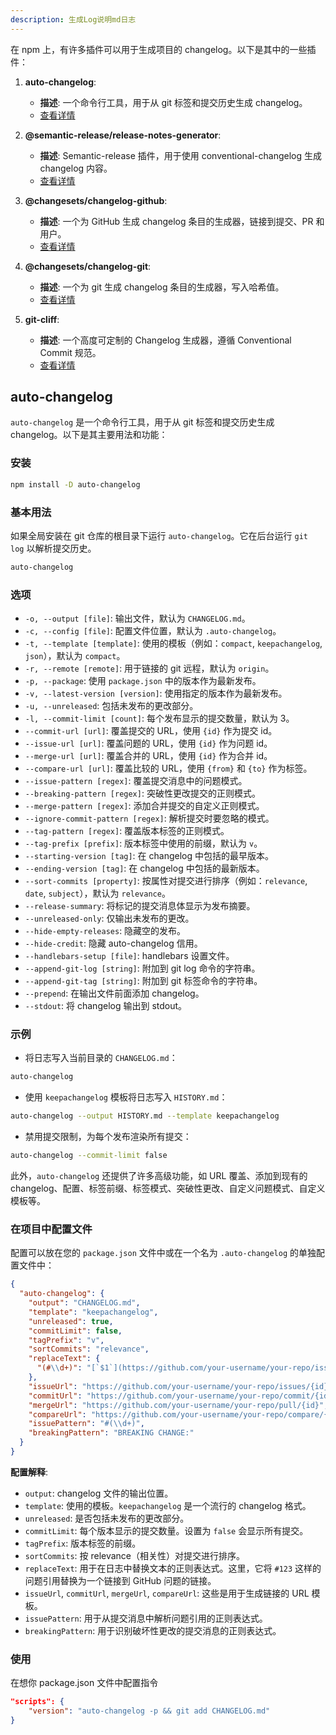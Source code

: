 ```yaml
---
description: 生成Log说明md日志
---
```


在 npm 上，有许多插件可以用于生成项目的 changelog。以下是其中的一些插件：


1. **auto-changelog**:
   - **描述**: 一个命令行工具，用于从 git 标签和提交历史生成 changelog。
   - [查看详情](https://www.npmjs.com/package/auto-changelog)

2. **@semantic-release/release-notes-generator**:
   - **描述**: Semantic-release 插件，用于使用 conventional-changelog 生成 changelog 内容。
   - [查看详情](https://www.npmjs.com/package/@semantic-release/release-notes-generator)

3. **@changesets/changelog-github**:
   - **描述**: 一个为 GitHub 生成 changelog 条目的生成器，链接到提交、PR 和用户。
   - [查看详情](https://www.npmjs.com/package/@changesets/changelog-github)

4. **@changesets/changelog-git**:
   - **描述**: 一个为 git 生成 changelog 条目的生成器，写入哈希值。
   - [查看详情](https://www.npmjs.com/package/@changesets/changelog-git)

5. **git-cliff**:
   - **描述**: 一个高度可定制的 Changelog 生成器，遵循 Conventional Commit 规范。
   - [查看详情](https://www.npmjs.com/package/git-cliff)



## auto-changelog

`auto-changelog` 是一个命令行工具，用于从 git 标签和提交历史生成 changelog。以下是其主要用法和功能：

### 安装
```bash
npm install -D auto-changelog
```

### 基本用法
如果全局安装在 git 仓库的根目录下运行 `auto-changelog`。它在后台运行 `git log` 以解析提交历史。

```bash
auto-changelog
```

### 选项
- `-o, --output [file]`: 输出文件，默认为 `CHANGELOG.md`。
- `-c, --config [file]`: 配置文件位置，默认为 `.auto-changelog`。
- `-t, --template [template]`: 使用的模板（例如：`compact`, `keepachangelog`, `json`），默认为 `compact`。
- `-r, --remote [remote]`: 用于链接的 git 远程，默认为 `origin`。
- `-p, --package`: 使用 `package.json` 中的版本作为最新发布。
- `-v, --latest-version [version]`: 使用指定的版本作为最新发布。
- `-u, --unreleased`: 包括未发布的更改部分。
- `-l, --commit-limit [count]`: 每个发布显示的提交数量，默认为 3。
- `--commit-url [url]`: 覆盖提交的 URL，使用 `{id}` 作为提交 id。
- `--issue-url [url]`: 覆盖问题的 URL，使用 `{id}` 作为问题 id。
- `--merge-url [url]`: 覆盖合并的 URL，使用 `{id}` 作为合并 id。
- `--compare-url [url]`: 覆盖比较的 URL，使用 `{from}` 和 `{to}` 作为标签。
- `--issue-pattern [regex]`: 覆盖提交消息中的问题模式。
- `--breaking-pattern [regex]`: 突破性更改提交的正则模式。
- `--merge-pattern [regex]`: 添加合并提交的自定义正则模式。
- `--ignore-commit-pattern [regex]`: 解析提交时要忽略的模式。
- `--tag-pattern [regex]`: 覆盖版本标签的正则模式。
- `--tag-prefix [prefix]`: 版本标签中使用的前缀，默认为 `v`。
- `--starting-version [tag]`: 在 changelog 中包括的最早版本。
- `--ending-version [tag]`: 在 changelog 中包括的最新版本。
- `--sort-commits [property]`: 按属性对提交进行排序（例如：`relevance`, `date`, `subject`），默认为 `relevance`。
- `--release-summary`: 将标记的提交消息体显示为发布摘要。
- `--unreleased-only`: 仅输出未发布的更改。
- `--hide-empty-releases`: 隐藏空的发布。
- `--hide-credit`: 隐藏 auto-changelog 信用。
- `--handlebars-setup [file]`: handlebars 设置文件。
- `--append-git-log [string]`: 附加到 git log 命令的字符串。
- `--append-git-tag [string]`: 附加到 git 标签命令的字符串。
- `--prepend`: 在输出文件前面添加 changelog。
- `--stdout`: 将 changelog 输出到 stdout。

### 示例
- 将日志写入当前目录的 `CHANGELOG.md`：
```bash
auto-changelog
```
- 使用 `keepachangelog` 模板将日志写入 `HISTORY.md`：
```bash
auto-changelog --output HISTORY.md --template keepachangelog
```
- 禁用提交限制，为每个发布渲染所有提交：
```bash
auto-changelog --commit-limit false
```

此外，`auto-changelog` 还提供了许多高级功能，如 URL 覆盖、添加到现有的 changelog、配置、标签前缀、标签模式、突破性更改、自定义问题模式、自定义模板等。

### 在项目中配置文件
配置可以放在您的 `package.json` 文件中或在一个名为 `.auto-changelog` 的单独配置文件中：

```json
{
  "auto-changelog": {
    "output": "CHANGELOG.md",
    "template": "keepachangelog",
    "unreleased": true,
    "commitLimit": false,
    "tagPrefix": "v",
    "sortCommits": "relevance",
    "replaceText": {
      "(#\\d+)": "[`$1`](https://github.com/your-username/your-repo/issues/$1)"
    },
    "issueUrl": "https://github.com/your-username/your-repo/issues/{id}",
    "commitUrl": "https://github.com/your-username/your-repo/commit/{id}",
    "mergeUrl": "https://github.com/your-username/your-repo/pull/{id}",
    "compareUrl": "https://github.com/your-username/your-repo/compare/{from}...{to}",
    "issuePattern": "#(\\d+)",
    "breakingPattern": "BREAKING CHANGE:"
  }
}
```

**配置解释**:

- `output`: changelog 文件的输出位置。
- `template`: 使用的模板。`keepachangelog` 是一个流行的 changelog 格式。
- `unreleased`: 是否包括未发布的更改部分。
- `commitLimit`: 每个版本显示的提交数量。设置为 `false` 会显示所有提交。
- `tagPrefix`: 版本标签的前缀。
- `sortCommits`: 按 relevance（相关性）对提交进行排序。
- `replaceText`: 用于在日志中替换文本的正则表达式。这里，它将 `#123` 这样的问题引用替换为一个链接到 GitHub 问题的链接。
- `issueUrl`, `commitUrl`, `mergeUrl`, `compareUrl`: 这些是用于生成链接的 URL 模板。
- `issuePattern`: 用于从提交消息中解析问题引用的正则表达式。
- `breakingPattern`: 用于识别破坏性更改的提交消息的正则表达式。

### 使用 
在想你 package.json 文件中配置指令
~~~json
"scripts": {
	"version": "auto-changelog -p && git add CHANGELOG.md"
}
~~~
